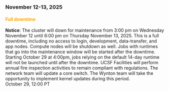 ### November 12-13, 2025

#### <span style="color: orange;">Full downtime</span>

**Notice**: The cluster will down for maintenance from 3:00 pm on
Wednesday November 12 until 6:00 pm on Thursday November 13, 2025.
This is a full downtime, including no access to login, development,
data-transfer, and app nodes. Compute nodes will be shutdown as
well. Jobs with runtimes that go into the maintenance window will be
started after the downtime. Starting October 29 at 4:00pm, jobs
relying on the default 14-day runtime will not be launched until after
the downtime.  UCSF Facilities will perform annual fire inspection
activities to remain compliant with regulations. The network team will
update a core switch. The Wynton team will take the opportunity to
implement kernel updates during this period.
<br><span class="timestamp">October 29, 12:00 PT</span>

<!--
comment: Scheduled downtime
start: 2025-11-12T15:00:00
stop: 2025-11-13T18:00:00
length: 27 hours
severity: under-maintenance
affected: jobs, beegfs, compute, *
reason: scheduled
 -->

